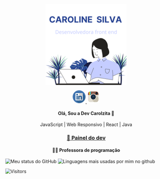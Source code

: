 

<p align="center" > <img src="https://github.com/caabeatriz/caabeatriz/blob/master/img/inicio3.png" width="50%" > </p>
<div class="icons" align="center">
<a href="https://www.linkedin.com/in/caabeatriz/"><img class="img-linkedin"src="https://github.com/caabeatriz/caabeatriz/blob/master/img/linkedin.png" alt="Logo do linkedin">
</a>
<a href="https://www.instagram.com/kroltec/">
<img class="img-instagram"src="https://github.com/caabeatriz/caabeatriz/blob/master/img/insta-peq.png" alt="Logo instagram" >
</a>
</div>
<h4 align="center"> Olá, Sou a Dev Carolzita 👋 </h4>
<p align="center">
     JavaScript | Web Responsivo | React | Java 
</p>

<a href="https://www.notion.so/Front-End-aa544ead4a4a4f9f8c9f4930b7263a2d"><h3 align="center" target="_blank"> 🧠 Painel do dev </h3>  </a>
 <h4 align="center"> 👩‍🏫 Professora de programação </h4>

![Meu status do GitHub](https://github-readme-stats.vercel.app/api?username=devcarolzita&theme=great-gatsby&show_icons=true) 
![Linguagens mais usadas por mim no github](https://github-readme-stats.vercel.app/api/top-langs/?username=devcarolzita&hide=TeX&layout=compact)

![Visitors](https://api.visitorbadge.io/api/visitors?path=devcarolzita&label=Visitantes&countColor=%23263759)

